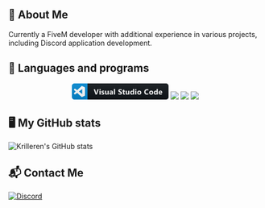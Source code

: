 ## 👋 About Me
Currently a FiveM developer with additional experience in various projects, including Discord application development.


## 🍄 Languages and programs 
<p align="center">
<img src="https://github.com/MikeCodesDotNET/ColoredBadges/blob/master/png/dev/tools/visualstudio_code.png"/>
<img src="https://github.com/MikeCodesDotNET/ColoredBadges/blob/master/png/dev/languages/html.png"/>
<img src="https://github.com/MikeCodesDotNET/ColoredBadges/blob/master/png/dev/languages/css3.png"/>
<img src="https://github.com/MikeCodesDotNET/ColoredBadges/blob/master/png/dev/languages/js.png"/>
</p>

## 🖥️ My GitHub stats

![Krilleren's GitHub stats](https://github-readme-stats.vercel.app/api?username=Krilleren&theme=react&show_icons=true)

## 📬 Contact Me
[![Discord](https://img.shields.io/badge/Discord-7289DA?style=for-the-badge&logo=discord&logoColor=white)](https://discord.com/users/831553710794080336)
<br>
